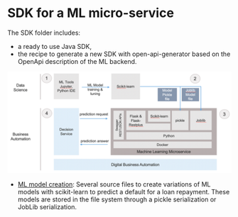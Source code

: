 # SDK for a ML micro-service

The SDK folder includes:
- a ready to use Java SDK,
- the recipe to generate a new SDK with open-api-generator based on the OpenApi description of the ML backend.

 ![Flow](../docs/images/ml-microservice-coo.png "ML microservice stack")

- [ML model creation](ml-model-creation/README.md): Several source files to create variations of ML models with scikit-learn to predict a default for a loan repayment. These models are stored in the file system through a pickle serialization or JobLib serialization.
